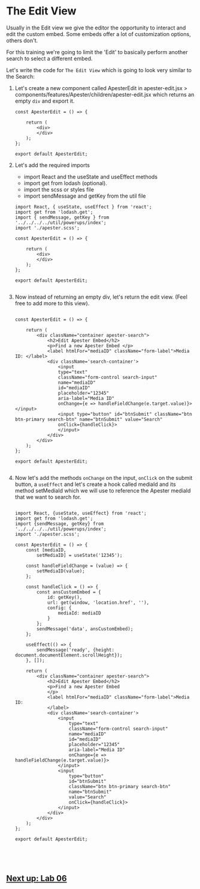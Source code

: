 
# The Edit View

Usually in the Edit view we give the editor the opportunity to interact and edit the custom embed. Some embeds offer a lot of customization options, others don't. 

For this training we're going to limit the 'Edit' to basically perform another search to select a different embed. 

Let's write the code for `The Edit View` which is going to look very similar to the Search:

1. Let's create a new component called ApesterEdit in apester-edit.jsx > components/features/Apester/children/apester-edit.jsx which returns an empty `div` and export it.

    ```
    const ApesterEdit = () => {

        return (
            <div>  
            </div>
        );
    };

    export default ApesterEdit;

2. Let's add the required imports 

    - import React and the useState and useEffect methods
    - import get from lodash (optional). 
    - import the scss or styles file
    - import sendMessage and getKey from the util file 


    ```  
    import React, { useState, useEffect } from 'react';
    import get from 'lodash.get';
    import { sendMessage, getKey } from '../../../../util/powerups/index';
    import './apester.scss';

    const ApesterEdit = () => {

        return (
            <div>  
            </div>
        );
    };

    export default ApesterEdit;


3. Now instead of returning an empty div, let's return the edit view. (Feel free to add more to this view).


    ```

    const ApesterEdit = () => {

        return (
            <div className="container apester-search">
                <h2>Edit Apester Embed</h2>
                <p>Find a new Apester Embed </p>
                <label htmlFor="mediaID" className="form-label">Media ID: </label>
                <div className='search-container'>
                    <input
                    type="text"
                    className="form-control search-input"
                    name="mediaID"
                    id="mediaID"
                    placeholder="12345"
                    aria-label="Media ID"
                    onChange={e => handleFieldChange(e.target.value)}></input>
                    <input type="button" id="btnSubmit" className="btn btn-primary search-btn" name="btnSubmit" value="Search"
                    onClick={handleClick}>
                    </input>
                </div>
            </div>
        );
    };

    export default ApesterEdit;


4. Now let's add the methods `onChange` on the input, `onClick` on the submit button, a `useEffect` and let's create a hook called mediaId and its method setMediaId which we will use to reference the Apester mediaId that we want to search for.

    ```
        
    import React, {useState, useEffect} from 'react';
    import get from 'lodash.get';
    import {sendMessage, getKey} from '../../../../util/powerups/index';
    import './apester.scss';

    const ApesterEdit = () => {
        const [mediaID,
            setMediaID] = useState('12345');

        const handleFieldChange = (value) => {
            setMediaID(value);
        };

        const handleClick = () => {
            const ansCustomEmbed = {
                id: getKey(),
                url: get(window, 'location.href', ''),
                config: {
                    mediaId: mediaID
                }
            };
            sendMessage('data', ansCustomEmbed);
        };

        useEffect(() => {
            sendMessage('ready', {height: document.documentElement.scrollHeight});
        }, []);

        return (
            <div className="container apester-search">
                <h2>Edit Apester Embed</h2>
                <p>Find a new Apester Embed
                </p>
                <label htmlFor="mediaID" className="form-label">Media ID:
                </label>
                <div className='search-container'>
                    <input
                        type="text"
                        className="form-control search-input"
                        name="mediaID"
                        id="mediaID"
                        placeholder="12345"
                        aria-label="Media ID"
                        onChange={e => handleFieldChange(e.target.value)}>
                    </input>
                    <input
                        type="button"
                        id="btnSubmit"
                        className="btn btn-primary search-btn"
                        name="btnSubmit"
                        value="Search"
                        onClick={handleClick}>
                    </input>
                </div>
            </div>
        );
    };

    export default ApesterEdit;





## [Next up: Lab 06](https://github.com/arc-partners/Fusion-Training-User-Stories/tree/powerups-lab-06)
